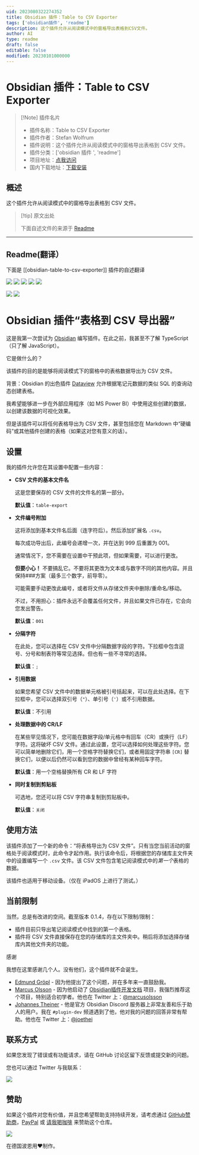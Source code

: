 ```yaml
---
uid: 2023080322274352
title: Obsidian 插件：Table to CSV Exporter
tags: ['obsidian插件', 'readme']
description: 这个插件允许从阅读模式中的窗格导出表格到CSV文件。
author: AI
type: readme
draft: false
editable: false
modified: 20230101000000
---
```


# Obsidian 插件：Table to CSV Exporter

> [!Note] 插件名片
> - 插件名称：Table to CSV Exporter
> - 插件作者：Stefan Wolfrum
> - 插件说明：这个插件允许从阅读模式中的窗格导出表格到 CSV 文件。
> - 插件分类：['obsidian 插件 ', 'readme']
> - 项目地址：[点我访问](https://github.com/metawops/obsidian-table-to-csv-export)
> - 国内下载地址：[下载安装](https://pkmer.cn/products/plugin/pluginMarket/?obsidian-table-to-csv-exporter)

## 概述

这个插件允许从阅读模式中的窗格导出表格到 CSV 文件。

> [!tip] 原文出处
>
>下面自述文件的来源于 [Readme](https://ghproxy.net/https://raw.githubusercontent.com/metawops/obsidian-table-to-csv-export/master/README.md)
>

---

## Readme(翻译）

下面是 [[obsidian-table-to-csv-exporter]] 插件的自述翻译

![](https://badgen.net/github/release/metawops/obsidian-table-to-csv-export?icon=github) ![](https://badgen.net/github/assets-dl/metawops/obsidian-table-to-csv-export?icon=github) ![](https://badgen.net/github/stars/metawops/obsidian-table-to-csv-export?icon=github&color=cyan) ![](https://badgen.net/github/watchers/metawops/obsidian-table-to-csv-export?icon=github&color=cyan) ![](https://badgen.net/github/license/metawops/obsidian-table-to-csv-export?icon=github&color=grey)

![](https://badgen.net/github/closed-issues/metawops/obsidian-table-to-csv-export?icon=github) ![](https://badgen.net/github/open-issues/metawops/obsidian-table-to-csv-export?icon=github)

# Obsidian 插件“表格到 CSV 导出器”

这是我第一次尝试为 [Obsidian](https://obsidian.md) 编写插件。在此之前，我甚至不了解 TypeScript（只了解 JavaScript）。

它是做什么的？

该插件的目的是能够将阅读模式下的窗格中的表格数据导出为 CSV 文件。

背景：Obsidian 的出色插件 [Dataview](https://github.com/blacksmithgu/obsidian-dataview) 允许根据笔记元数据的类似 SQL 的查询动态创建表格。

我希望能够进一步在外部应用程序（如 MS Power BI）中使用这些创建的数据，以创建该数据的可视化效果。

但是该插件可以将任何表格导出为 CSV 文件，甚至包括您在 Markdown 中“硬编码”或其他插件创建的表格（如果这对您有意义的话）。

## 设置

我的插件允许您在其设置中配置一些内容：

* **CSV 文件的基本文件名**

   这是您要保存的 CSV 文件的文件名的第一部分。

   **默认值**：`table-export`

* **文件编号附加**

   这将添加到基本文件名后面（连字符后）。然后添加扩展名 `.csv`。

   每次成功导出后，此编号会递增一次，并在达到 999 后重置为 001。

   通常情况下，您不需要在设置中干预此项，但如果需要，可以进行更改。

   **但要小心！** 不要搞乱它。不要将其更改为文本或与数字不同的其他内容。并且保持###方案（最多三个数字，前导零）。

   可能需要手动更改此编号，或者将文件从存储文件夹中删除/重命名/移动。

   不过，不用担心：插件永远不会覆盖任何文件，并且如果文件已存在，它会向您发出警告。

   **默认值**：`001`

* **分隔字符**

   在此处，您可以选择在 CSV 文件中分隔数据字段的字符。下拉框中包含逗号、分号和制表符等常见选择。但也有一些不寻常的选择。

   **默认值**：`;`

* **引用数据**

   如果您希望 CSV 文件中的数据单元格被引号括起来，可以在此处选择。在下拉框中，您可以选择双引号（`"`）、单引号（`'`）或不引用数据。

   **默认值**：不引用

* **处理数据中的 CR/LF**

   在某些罕见情况下，您可能在数据字段/单元格中有回车（CR）或换行（LF）字符。这将破坏 CSV 文件。通过此设置，您可以选择如何处理这些字符。您可以简单地删除它们，用一个空格字符替换它们，或者用固定字符串 `[CR]` 替换它们，以便以后仍然可以看到您的数据中曾经有某种回车字符。

   **默认值**：用一个空格替换所有 CR 和 LF 字符

* **同时复制到剪贴板**

   可选地，您还可以将 CSV 字符串复制到剪贴板中。

   **默认值**：`关闭`

## 使用方法

该插件添加了一个新的命令：“将表格导出为 CSV 文件”。只有当您当前活动的窗格处于阅读模式时，此命令才起作用。执行该命令后，将根据您的存储库主文件夹中的设置编写一个 `.csv` 文件。该 CSV 文件包含笔记阅读模式中的*第一个*表格的数据。

该插件也适用于移动设备。（仅在 iPadOS 上进行了测试。）

## 当前限制

当然，总是有改进的空间。截至版本 0.1.4，存在以下限制/限制：

* 插件目前只导出笔记阅读模式中找到的第一个表格。
* 插件将 CSV 文件直接保存在您的存储库的主文件夹中。稍后将添加选择存储库内其他文件夹的功能。

感谢

我想在这里感谢几个人。没有他们，这个插件就不会诞生。

* [Edmund Gröpl](https://twitter.com/groepl) - 因为他提出了这个问题，并在多年来一直鼓励我。
* [Marcus Olsson](https://github.com/marcusolsson) - 因为他启动了 [Obsidian插件开发文档](https://marcus.se.net/obsidian-plugin-docs/) 项目，我强烈推荐这个项目，特别适合初学者。他也在 Twitter 上：[@marcusolsson](https://twitter.com/marcusolsson)
* [Johannes Theiner](https://github.com/joethei) - 他是官方 Obsidian Discord 服务器上非常友善和乐于助人的用户。我在 `#plugin-dev` 频道遇到了他，他对我的问题的回答非常有帮助。他也在 Twitter 上：[@joethei](https://twitter.com/joethei)

## 联系方式

如果您发现了错误或有功能请求，请在 GitHub 讨论区留下反馈或提交新的问题。

您也可以通过 Twitter 与我联系：

[![](https://badgen.net/twitter/follow/metawops?icon=twitter)](https://twitter.com/metawops)

## 赞助

如果这个插件对您有价值，并且您希望帮助支持持续开发，请考虑通过 [GitHub赞助商](https://github.com/sponsors/metawops)，[PayPal](https://paypal.me/stefanwolfrum) 或 [请我喝咖啡](https://www.buymeacoffee.com/metawops) 来赞助这个仓库。

[![](https://img.buymeacoffee.com/button-api/?text=请我喝咖啡&emoji=&slug=metawops&button_colour=FFDD00&font_colour=000000&font_family=Cookie&outline_colour=000000&coffee_colour=ffffff)](https://www.buymeacoffee.com/metawops)

在德国波恩用❤️制作。
